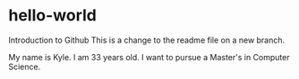 # hello-world
Introduction to Github
This is a change to the readme file on a new branch.

My name is Kyle.  I am 33 years old.  I want to pursue a Master's in Computer Science.
